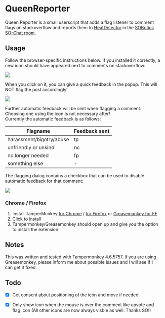 # QueenReporter

Queen Reporter is a small userscript that adds a flag listener to comment flags on stackoverflow and reports them to [HeatDetector](https://github.com/SOBotics/SOCVFinder) in the [SOBotics SO-Chat room](https://chat.stackoverflow.com/rooms/111347).

## Usage

Follow the browser-specific instructions below. If you installed it correctly, a new icon should have appeared next to comments on stackoverflow:

![](https://i.imgur.com/BodGYct.jpg)

When you click on it, you can give a quick feedback in the popup. This will NOT flag the post accordingly!

![](https://i.imgur.com/SPgSin9.jpg)

Further automatic feedback will be sent when flagging a comment. Choosing one using the icon is not necessary after!  
Currently the automatic feedback is as follows:

Flagname | Feedback sent
---------|--------------
harassment/bigotry/abuse | tp
unfriendly or unkind | nc
no longer needed | fp
something else | -

The flagging dialog contains a checkbox that can be used to disable automatic feedback for that comment:

![](https://i.imgur.com/SzBOJb1.jpg)

### Chrome / Firefox

1. Install TamperMonkey [for Chrome](https://chrome.google.com/webstore/detail/tampermonkey/dhdgffkkebhmkfjojejmpbldmpobfkfo)  / [for Firefox](https://addons.mozilla.org/en-US/firefox/addon/tampermonkey/) or [Greasemonkey for FF](https://addons.mozilla.org/en-US/firefox/addon/greasemonkey/)
2. Click to [install](https://github.com/geisterfurz007/QueenReporter/raw/master/QueenReporter.user.js)
3. Tampermonkey/Greasemonkey should open up and give you the option to install the extension

## Notes

This was written and tested with Tampermonkey 4.6.5757. If you are using Greasemonkey, please inform me about possible issues and I will see if I can get it fixed.

## Todo

 - [x] Get consent about positioning of the icon and move if needed
 - [X] Only show icon when the mouse is over the comment like upvote and flag icon (All other icons are now always visble as well. Thanks SO!)
 